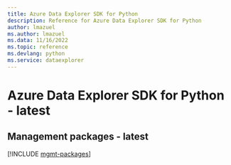 ```yaml
---
title: Azure Data Explorer SDK for Python
description: Reference for Azure Data Explorer SDK for Python
author: lmazuel
ms.author: lmazuel
ms.data: 11/16/2022
ms.topic: reference
ms.devlang: python
ms.service: dataexplorer
---
```

# Azure Data Explorer SDK for Python - latest

## Management packages - latest
[!INCLUDE [mgmt-packages](data-explorer-mgmt-index.md)]
